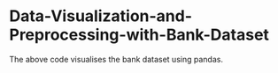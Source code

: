 # Data-Visualization-and-Preprocessing-with-Bank-Dataset
The above code visualises the bank dataset using pandas.
